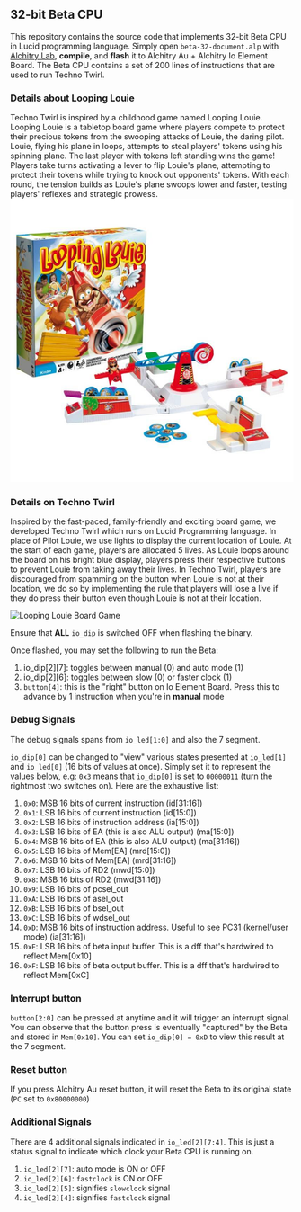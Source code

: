 ## 32-bit Beta CPU

This repository contains the source code that implements 32-bit Beta CPU in Lucid programming language. 
Simply open `beta-32-document.alp` with [Alchitry Lab](https://alchitry.com/alchitry-labs), **compile**, and **flash** it to Alchitry Au + Alchitry Io Element Board.
The Beta CPU contains a set of 200 lines of instructions that are used to run Techno Twirl.

### Details about Looping Louie

Techno Twirl is inspired by a childhood game named Looping Louie. 
Looping Louie is a tabletop board game where players compete to protect their precious tokens from the swooping attacks of Louie, the daring pilot. Louie, flying his plane in loops, attempts to steal players' tokens using his spinning plane. The last player with tokens left standing wins the game!
Players take turns activating a lever to flip Louie's plane, attempting to protect their tokens while trying to knock out opponents' tokens. With each round, the tension builds as Louie's plane swoops lower and faster, testing players' reflexes and strategic prowess.
![Looping Louie Board Game](img/looping-louie.jpg)

### Details on Techno Twirl

Inspired by the fast-paced, family-friendly and exciting board game, we developed Techno Twirl which runs on Lucid Programming language. 
In place of Pilot Louie, we use lights to display the current location of Louie. 
At the start of each game, players are allocated 5 lives. As Louie loops around the board on his bright blue display, players press their respective buttons to prevent Louie from taking away their lives. In Techno Twirl, players are discouraged from spamming on the button when Louie is not at their location, we do so by implementing the rule that players will lose a live if they do press their button even though Louie is not at their location.

![Looping Louie Board Game](img/Final.gif)

Ensure that **ALL** `io_dip` is switched OFF when flashing the binary.

Once flashed, you may set the following to run the Beta:

1. io_dip[2][7]: toggles between manual (0) and auto mode (1)
2. io_dip[2][6]: toggles between slow (0) or faster clock (1)
3. `button[4]`: this is the "right" button on Io Element Board. Press this to advance by 1 instruction when you're in **manual** mode

### Debug Signals

The debug signals spans from `io_led[1:0]` and also the 7 segment.

`io_dip[0]` can be changed to "view" various states presented at `io_led[1]` and `io_led[0]` (16 bits of values at once). Simply set it to represent the values below, e.g: `0x3` means that `io_dip[0]` is set to `00000011` (turn the rightmost two switches on). Here are the exhaustive list:

1. `0x0`: MSB 16 bits of current instruction (id[31:16])
2. `0x1`: LSB 16 bits of current instruction (id[15:0])
3. `0x2`: LSB 16 bits of instruction address (ia[15:0])
4. `0x3`: LSB 16 bits of EA (this is also ALU output) (ma[15:0])
5. `0x4`: MSB 16 bits of EA (this is also ALU output) (ma[31:16])
6. `0x5`: LSB 16 bits of Mem[EA] (mrd[15:0])
7. `0x6`: MSB 16 bits of Mem[EA] (mrd[31:16])
8. `0x7`: LSB 16 bits of RD2 (mwd[15:0])
9. `0x8`: MSB 16 bits of RD2 (mwd[31:16])
10. `0x9`: LSB 16 bits of pcsel_out
11. `0xA`: LSB 16 bits of asel_out
12. `0xB`: LSB 16 bits of bsel_out
13. `0xC`: LSB 16 bits of wdsel_out
14. `0xD`: MSB 16 bits of instruction address. Useful to see PC31 (kernel/user mode) (ia[31:16])
15. `0xE`: LSB 16 bits of beta input buffer. This is a dff that's hardwired to reflect Mem[0x10]
16. `0xF`: LSB 16 bits of beta output buffer. This is a dff that's hardwired to reflect Mem[0xC]

### Interrupt button

`button[2:0]` can be pressed at anytime and it will trigger an interrupt signal. You can observe that the button press is eventually "captured" by the Beta and stored in `Mem[0x10]`. You can set `io_dip[0] = 0xD` to view this result at the 7 segment.

### Reset button

If you press Alchitry Au reset button, it will reset the Beta to its original state (`PC` set to `0x80000000`)

### Additional Signals

There are 4 additional signals indicated in `io_led[2][7:4]`. This is just a status signal to indicate which clock your Beta CPU is running on.

1. `io_led[2][7]`: auto mode is ON or OFF
2. `io_led[2][6]`: `fastclock` is ON or OFF
3. `io_led[2][5]`: signifies `slowclock` signal
4. `io_led[2][4]`: signifies `fastclock` signal
